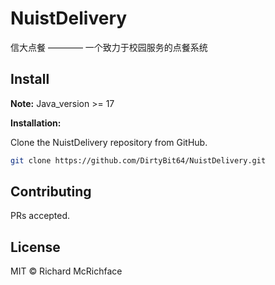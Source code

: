 # NuistDelivery
信大点餐 ———— 一个致力于校园服务的点餐系统

## Install

**Note:**
Java_version >= 17

**Installation:**

Clone the NuistDelivery repository from GitHub.

```bash
git clone https://github.com/DirtyBit64/NuistDelivery.git
```

## Contributing

PRs accepted.

## License
MIT © Richard McRichface
